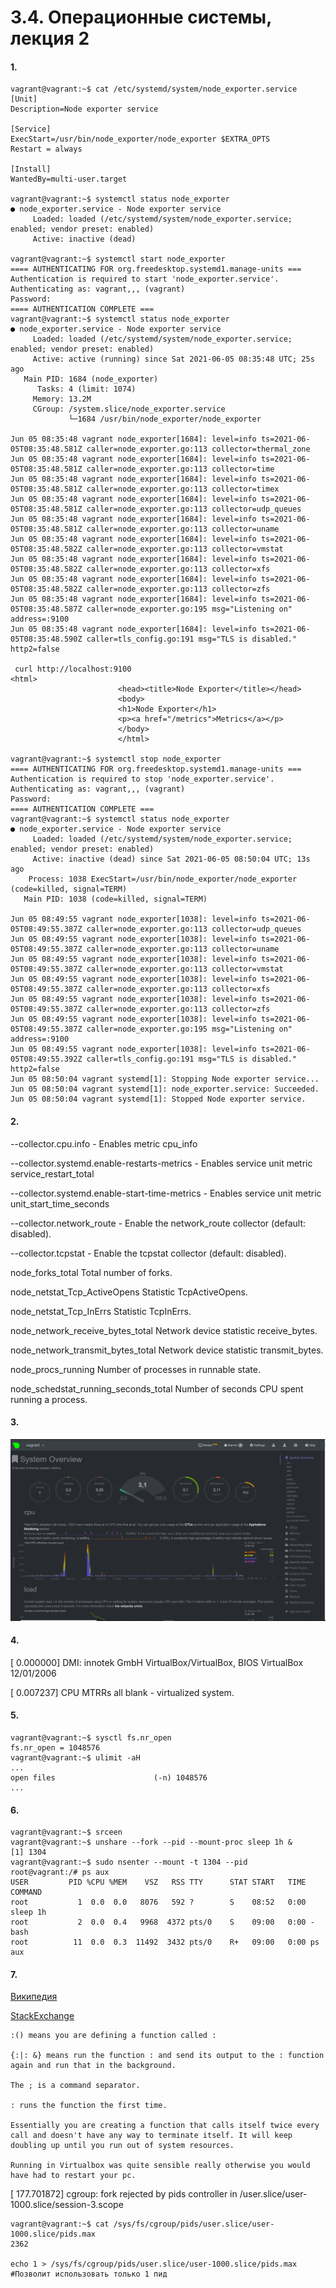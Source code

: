 # 3.4. Операционные системы, лекция 2

#### 1.
```
vagrant@vagrant:~$ cat /etc/systemd/system/node_exporter.service
[Unit]
Description=Node exporter service

[Service]
ExecStart=/usr/bin/node_exporter/node_exporter $EXTRA_OPTS
Restart = always

[Install]
WantedBy=multi-user.target

vagrant@vagrant:~$ systemctl status node_exporter
● node_exporter.service - Node exporter service
     Loaded: loaded (/etc/systemd/system/node_exporter.service; enabled; vendor preset: enabled)
     Active: inactive (dead)
     
vagrant@vagrant:~$ systemctl start node_exporter
==== AUTHENTICATING FOR org.freedesktop.systemd1.manage-units ===
Authentication is required to start 'node_exporter.service'.
Authenticating as: vagrant,,, (vagrant)
Password:
==== AUTHENTICATION COMPLETE ===
vagrant@vagrant:~$ systemctl status node_exporter
● node_exporter.service - Node exporter service
     Loaded: loaded (/etc/systemd/system/node_exporter.service; enabled; vendor preset: enabled)
     Active: active (running) since Sat 2021-06-05 08:35:48 UTC; 25s ago
   Main PID: 1684 (node_exporter)
      Tasks: 4 (limit: 1074)
     Memory: 13.2M
     CGroup: /system.slice/node_exporter.service
             └─1684 /usr/bin/node_exporter/node_exporter

Jun 05 08:35:48 vagrant node_exporter[1684]: level=info ts=2021-06-05T08:35:48.581Z caller=node_exporter.go:113 collector=thermal_zone
Jun 05 08:35:48 vagrant node_exporter[1684]: level=info ts=2021-06-05T08:35:48.581Z caller=node_exporter.go:113 collector=time
Jun 05 08:35:48 vagrant node_exporter[1684]: level=info ts=2021-06-05T08:35:48.581Z caller=node_exporter.go:113 collector=timex
Jun 05 08:35:48 vagrant node_exporter[1684]: level=info ts=2021-06-05T08:35:48.581Z caller=node_exporter.go:113 collector=udp_queues
Jun 05 08:35:48 vagrant node_exporter[1684]: level=info ts=2021-06-05T08:35:48.581Z caller=node_exporter.go:113 collector=uname
Jun 05 08:35:48 vagrant node_exporter[1684]: level=info ts=2021-06-05T08:35:48.582Z caller=node_exporter.go:113 collector=vmstat
Jun 05 08:35:48 vagrant node_exporter[1684]: level=info ts=2021-06-05T08:35:48.582Z caller=node_exporter.go:113 collector=xfs
Jun 05 08:35:48 vagrant node_exporter[1684]: level=info ts=2021-06-05T08:35:48.582Z caller=node_exporter.go:113 collector=zfs
Jun 05 08:35:48 vagrant node_exporter[1684]: level=info ts=2021-06-05T08:35:48.587Z caller=node_exporter.go:195 msg="Listening on" address=:9100
Jun 05 08:35:48 vagrant node_exporter[1684]: level=info ts=2021-06-05T08:35:48.590Z caller=tls_config.go:191 msg="TLS is disabled." http2=false

 curl http://localhost:9100
<html>
                        <head><title>Node Exporter</title></head>
                        <body>
                        <h1>Node Exporter</h1>
                        <p><a href="/metrics">Metrics</a></p>
                        </body>
                        </html>
                        
vagrant@vagrant:~$ systemctl stop node_exporter
==== AUTHENTICATING FOR org.freedesktop.systemd1.manage-units ===
Authentication is required to stop 'node_exporter.service'.
Authenticating as: vagrant,,, (vagrant)
Password:
==== AUTHENTICATION COMPLETE ===
vagrant@vagrant:~$ systemctl status node_exporter
● node_exporter.service - Node exporter service
     Loaded: loaded (/etc/systemd/system/node_exporter.service; enabled; vendor preset: enabled)
     Active: inactive (dead) since Sat 2021-06-05 08:50:04 UTC; 13s ago
    Process: 1038 ExecStart=/usr/bin/node_exporter/node_exporter (code=killed, signal=TERM)
   Main PID: 1038 (code=killed, signal=TERM)

Jun 05 08:49:55 vagrant node_exporter[1038]: level=info ts=2021-06-05T08:49:55.387Z caller=node_exporter.go:113 collector=udp_queues
Jun 05 08:49:55 vagrant node_exporter[1038]: level=info ts=2021-06-05T08:49:55.387Z caller=node_exporter.go:113 collector=uname
Jun 05 08:49:55 vagrant node_exporter[1038]: level=info ts=2021-06-05T08:49:55.387Z caller=node_exporter.go:113 collector=vmstat
Jun 05 08:49:55 vagrant node_exporter[1038]: level=info ts=2021-06-05T08:49:55.387Z caller=node_exporter.go:113 collector=xfs
Jun 05 08:49:55 vagrant node_exporter[1038]: level=info ts=2021-06-05T08:49:55.387Z caller=node_exporter.go:113 collector=zfs
Jun 05 08:49:55 vagrant node_exporter[1038]: level=info ts=2021-06-05T08:49:55.387Z caller=node_exporter.go:195 msg="Listening on" address=:9100
Jun 05 08:49:55 vagrant node_exporter[1038]: level=info ts=2021-06-05T08:49:55.392Z caller=tls_config.go:191 msg="TLS is disabled." http2=false
Jun 05 08:50:04 vagrant systemd[1]: Stopping Node exporter service...
Jun 05 08:50:04 vagrant systemd[1]: node_exporter.service: Succeeded.
Jun 05 08:50:04 vagrant systemd[1]: Stopped Node exporter service.
```
#### 2.

--collector.cpu.info - Enables metric cpu_info

--collector.systemd.enable-restarts-metrics - Enables service unit metric service_restart_total

--collector.systemd.enable-start-time-metrics - Enables service unit metric unit_start_time_seconds

--collector.network_route - Enable the network_route collector (default: disabled).

--collector.tcpstat - Enable the tcpstat collector (default: disabled).

node_forks_total Total number of forks.

node_netstat_Tcp_ActiveOpens Statistic TcpActiveOpens.

node_netstat_Tcp_InErrs Statistic TcpInErrs.

node_network_receive_bytes_total Network device statistic receive_bytes.

node_network_transmit_bytes_total Network device statistic transmit_bytes.

node_procs_running Number of processes in runnable state.

node_schedstat_running_seconds_total Number of seconds CPU spent running a process.


#### 3.

![netdata](imgs/img.png)

#### 4.

[    0.000000] DMI: innotek GmbH VirtualBox/VirtualBox, BIOS VirtualBox 12/01/2006

[    0.007237] CPU MTRRs all blank - virtualized system.

#### 5.
```
vagrant@vagrant:~$ sysctl fs.nr_open
fs.nr_open = 1048576
vagrant@vagrant:~$ ulimit -aH
...
open files                      (-n) 1048576
...
```
#### 6.

```
vagrant@vagrant:~$ srceen
vagrant@vagrant:~$ unshare --fork --pid --mount-proc sleep 1h &
[1] 1304
vagrant@vagrant:~$ sudo nsenter --mount -t 1304 --pid
root@vagrant:/# ps aux
USER         PID %CPU %MEM    VSZ   RSS TTY      STAT START   TIME COMMAND
root           1  0.0  0.0   8076   592 ?        S    08:52   0:00 sleep 1h
root           2  0.0  0.4   9968  4372 pts/0    S    09:00   0:00 -bash
root          11  0.0  0.3  11492  3432 pts/0    R+   09:00   0:00 ps aux
```
#### 7.

[Википедия](https://en.wikipedia.org/wiki/Fork_bomb)

[StackExchange](https://askubuntu.com/questions/159491/why-did-the-command-make-my-system-lag-so-badly-i-had-to-reboot)
```
:() means you are defining a function called :

{:|: &} means run the function : and send its output to the : function again and run that in the background.

The ; is a command separator.

: runs the function the first time.

Essentially you are creating a function that calls itself twice every call and doesn't have any way to terminate itself. It will keep doubling up until you run out of system resources.

Running in Virtualbox was quite sensible really otherwise you would have had to restart your pc.
```
[  177.701872] cgroup: fork rejected by pids controller in /user.slice/user-1000.slice/session-3.scope

```
vagrant@vagrant:~$ cat /sys/fs/cgroup/pids/user.slice/user-1000.slice/pids.max
2362

echo 1 > /sys/fs/cgroup/pids/user.slice/user-1000.slice/pids.max #Позволит использовать только 1 пид
```

